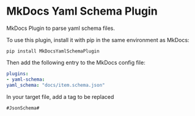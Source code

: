 # MkDocs Yaml Schema Plugin

MkDocs Plugin to parse yaml schema files.

To use this plugin, install it with pip in the same environment as MkDocs:

```
pip install MkDocsYamlSchemaPlugin
```

Then add the following entry to the MkDocs config file:

```yml
plugins:
- yaml-schema:
yaml_schema: "docs/item.schema.json"
```

In your target file, add a tag to be replaced
```
#JsonSchema#
```
